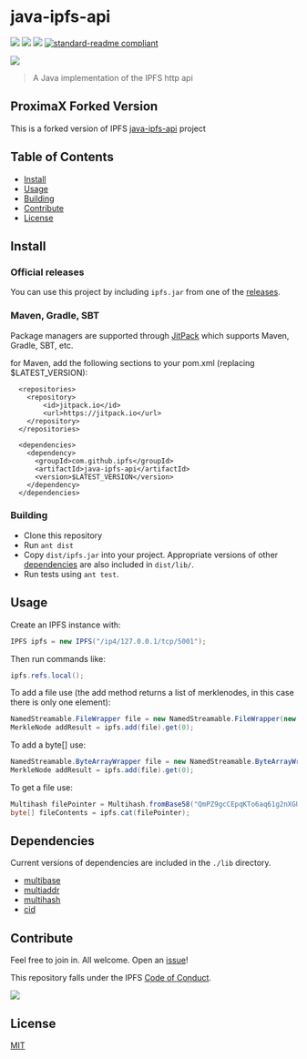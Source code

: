# java-ipfs-api

[![](https://img.shields.io/badge/made%20by-Protocol%20Labs-blue.svg?style=flat-square)](http://ipn.io)
[![](https://img.shields.io/badge/project-IPFS-blue.svg?style=flat-square)](http://ipfs.io/)
[![](https://img.shields.io/badge/freenode-%23ipfs-blue.svg?style=flat-square)](http://webchat.freenode.net/?channels=%23ipfs)
[![standard-readme compliant](https://img.shields.io/badge/standard--readme-OK-green.svg?style=flat-square)](https://github.com/RichardLitt/standard-readme)

![](https://ipfs.io/ipfs/QmQJ68PFMDdAsgCZvA1UVzzn18asVcf7HVvCDgpjiSCAse)

> A Java implementation of the IPFS http api

## ProximaX Forked Version
This is a forked version of IPFS [java-ipfs-api](https://github.com/ipfs/java-ipfs-api) project

## Table of Contents

- [Install](#install)
- [Usage](#usage)
- [Building](#building)
- [Contribute](#contribute)
- [License](#license)

## Install

### Official releases

You can use this project by including `ipfs.jar` from one of the [releases](https://github.com/ipfs/java-ipfs-api/releases).

### Maven, Gradle, SBT

Package managers are supported through [JitPack](https://jitpack.io/#ipfs/java-ipfs-api/) which supports Maven, Gradle, SBT, etc.

for Maven, add the following sections to your pom.xml (replacing $LATEST_VERSION):
```
  <repositories>
    <repository>
        <id>jitpack.io</id>
        <url>https://jitpack.io</url>
    </repository>
  </repositories>

  <dependencies>
    <dependency>
      <groupId>com.github.ipfs</groupId>
      <artifactId>java-ipfs-api</artifactId>
      <version>$LATEST_VERSION</version>
    </dependency>
  </dependencies>
```

### Building

* Clone this repository
* Run `ant dist`
* Copy `dist/ipfs.jar` into your project. Appropriate versions of other [dependencies](#Dependencies) are also included in `dist/lib/`.
* Run tests using `ant test`.

## Usage

Create an IPFS instance with:
```Java
IPFS ipfs = new IPFS("/ip4/127.0.0.1/tcp/5001");
```

Then run commands like:
```Java
ipfs.refs.local();
```

To add a file use (the add method returns a list of merklenodes, in this case there is only one element):
```Java
NamedStreamable.FileWrapper file = new NamedStreamable.FileWrapper(new File("hello.txt"));
MerkleNode addResult = ipfs.add(file).get(0);
```

To add a byte[] use:
```Java
NamedStreamable.ByteArrayWrapper file = new NamedStreamable.ByteArrayWrapper("hello.txt", "G'day world! IPFS rocks!".getBytes());
MerkleNode addResult = ipfs.add(file).get(0);
```

To get a file use:
```Java
Multihash filePointer = Multihash.fromBase58("QmPZ9gcCEpqKTo6aq61g2nXGUhM4iCL3ewB6LDXZCtioEB");
byte[] fileContents = ipfs.cat(filePointer);
```

## Dependencies

Current versions of dependencies are included in the `./lib` directory.

* [multibase](https://github.com/multiformats/java-multibase)
* [multiaddr](https://github.com/multiformats/java-multiaddr)
* [multihash](https://github.com/multiformats/java-multihash)
* [cid](https://github.com/ipld/java-cid)

## Contribute

Feel free to join in. All welcome. Open an [issue](https://github.com/ipfs/java-ipfs-api/issues)!

This repository falls under the IPFS [Code of Conduct](https://github.com/ipfs/community/blob/master/code-of-conduct.md).

[![](https://cdn.rawgit.com/jbenet/contribute-ipfs-gif/master/img/contribute.gif)](https://github.com/ipfs/community/blob/master/contributing.md)

## License

[MIT](LICENSE)

